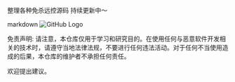 整理各种免杀远控源码
持续更新中～



markdown
   ![GitHub Logo]([https://github.com/your-username/your-repository/raw/master/your-image-folder/your-image.png](https://github.com/Logkiss/Rat-winos4.0-gh0st/blob/master/%E9%93%B6%E7%8B%90Winos/winos.png))





























     





免责声明: 请注意，本仓库仅用于学习和研究目的。在使用任何与恶意软件开发相关的技术时，请遵守当地法律法规，不要进行任何违法活动。对于任何不当使用造成的后果，本仓库的维护者不承担任何责任。

欢迎提出建议。

